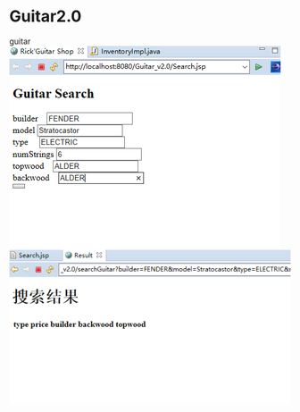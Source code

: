 # Guitar2.0
guitar
![image](https://github.com/AdaL95/Guitar2.0/blob/master/img/index.PNG)
![image](https://github.com/AdaL95/Guitar2.0/blob/master/img/result.PNG)
